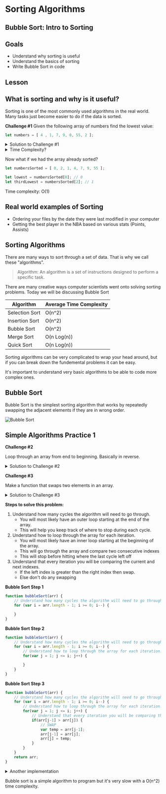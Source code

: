 # Sorting Algorithms
## Bubble Sort: Intro to Sorting

## Goals
* Understand why sorting is useful
* Understand the basics of sorting
* Write Bubble Sort in code

## Lesson

## What is sorting and why is it useful?
Sorting is one of the most commonly used algorithms in the real world. Many tasks just become easier to do if the data is sorted. 

**Challenge #1** 
Given the following array of numbers find the lowest value:
```javascript
let numbers = [ 4 , 1, 7, 9, 0, 55, 2 ];
```

<details>
<summary>Solution to Challenge #1</summary>

```js
let numbers = [ 4 , 1, 7, 9, 0, 55, 2 ];

function lowestVal(arr) {
    let lowest = arr[0];
    for (let i = 1; i < arr.length; i++) {
        if (lowest > arr[i]) {
            lowest = arr[i];
        }
    }
    return lowest;
}

lowestVal(numbers); // Returns 0
```
</details>

<details>
    <summary>Time Complexity?</summary>
    O(n)
</details>

Now what if we had the array already sorted?
```javascript
let numbersSorted = [ 0, 2, 1, 4, 7, 9, 55 ];

let lowest = numbersSorted[0]; // 0
let thirdLowest = numbersSorted[2]; // 1
```
Time complexity: O(1)

## Real world examples of Sorting
- Ordering your files by the date they were last modified in your computer
- Getting the best player in the NBA based on various stats (Points, Assists)

## Sorting Algorithms

There are many ways to sort through a set of data. That is why we call these "algorithms". 
> Algorithm: An algorithm is a set of instructions designed to perform a specific task. 

There are many creative ways computer scientists went onto solving sorting problems. Today we will be discussing Bubble Sort

| Algorithm      | Average Time Complexity |
| -------------- | ----------------------- |
| Selection Sort | O(n^2)                  |
| Insertion Sort | O(n^2)                  |
| Bubble Sort    | O(n^2)                  |
| Merge Sort     | O(n Log(n))             |
| Quick Sort     | O(n Log(n))             |

Sorting algorithms can be very complicated to wrap your head around, but if you can break down the fundemental problems it can be easy. 

It's important to understand very basic algorithms to be able to code more complex ones. 


## Bubble Sort
Bubble Sort is the simplest sorting algorithm that works by repeatedly swapping the adjacent elements if they are in wrong order.

![Bubble Sort](https://upload.wikimedia.org/wikipedia/commons/c/c8/Bubble-sort-example-300px.gif)

## Simple Algorithms Practice 1

**Challenge #2**

Loop through an array from end to beginning. Basically in reverse.
<details>
    <summary>Solution to Challenge #2</summary>

```javascript
let numbers = [4 , 1, 7, 9, 0, 55, 2];

function loopReverse(arr) {
    for (let i = arr.length - 1; i >= 0; i--) {
        console.log(arr[i]);
    }
}

loopReverse(numbers); 
```

</details>

**Challenge #3**

Make a function that swaps two elements in an array.
<details>
    <summary>Solution to Challenge #3</summary>

```javascript
let numbers = [ 4 , 1, 7, 9, 0, 55, 2 ];

function swap(arr, i, j) {
    let temp = arr[i];
    arr[i] = arr[j];
    arr[j] = temp;
}

swap(numbers, 0, 3); 
console.log(numbers);
```

</details>


**Steps to solve this problem:**
1. Understand how many cycles the algorithm will need to go through.
    - You will most likely have an outer loop starting at the end of the array.
    - This will help you keep track of where to stop during each cycle. 
2. Understand how to loop through the array for each iteration.
    - You will most likely have an inner loop starting at the beginning of the array.
    - This will go through the array and compare two consecutive indexes
    - This will stop before hitting where the last cycle left off
3. Understand that every iteration you will be comparing the current and next indexes. 
    - If the left index is greater than the right index then swap. 
    - Else don't do any swapping 

**Bubble Sort Step 1**
```javascript
function bubbleSort(arr) {
    // Understand how many cycles the algorithm will need to go through.
    for (var i = arr.length - 1; i >= 0; i--) {

    }
}
```

**Bubble Sort Step 2**
```javascript
function bubbleSort(arr) {
    // Understand how many cycles the algorithm will need to go through.
    for (var i = arr.length - 1; i >= 0; i--) {
        // Understand how to loop through the array for each iteration.
        for(var j = 1; j <= i; j++) {

        }
    }
}
```

**Bubble Sort Step 3**
```javascript
function bubbleSort(arr) {
    // Understand how many cycles the algorithm will need to go through.
    for (var i = arr.length - 1; i >= 0; i--) {
        // Understand how to loop through the array for each iteration.
        for(var j = 1; j <= i; j++) {
            // Understand that every iteration you will be comparing the current and next indexes.
            if(arr[j-1] > arr[j]) {
                // SWAP
                var temp = arr[j-1];
                arr[j-1] = arr[j];
                arr[j] = temp;
            }
        }
    }
    return arr;
}
```

<details> 

<summary>Another implementation </summary>

```js
export const bubbleSort = (arr) => {
  let swap = true;
  let n = arr.length - 1;
  while (swap) {
    swap = false
    for (let i = 0; i < n; i++) {
      if (arr[i] > arr[i + 1]) {
        let temp = arr[i];
        arr[i] = arr[i + 1];
        arr[i + 1] = temp;
        swap = true;
      }
    }
    n--
  }
  return arr;
}
```

</details>

Bubble sort is a simple algorithm to program but it's very slow with a O(n^2) time complexity. 

